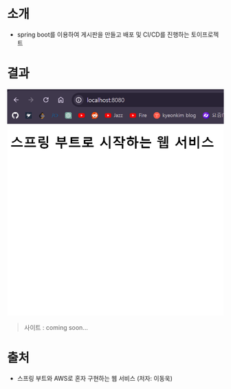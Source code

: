 # 소개

- spring boot를 이용하여 게시판을 만들고 배포 및 CI/CD를 진행하는 토이프로젝트

# 결과

![resultImg.png](gitHubImgFiles%2FresultImg.png)

> 사이트 : coming soon...

# 출처

- 스프링 부트와 AWS로 혼자 구현하는 웹 서비스 (저자: 이동욱)
